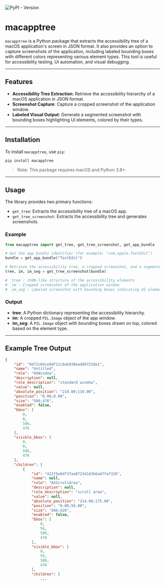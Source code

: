 ![PyPI - Version](https://img.shields.io/pypi/v/macapptree)

# macapptree

`macapptree` is a Python package that extracts the accessibility tree of a macOS application's screen in JSON format. It also provides an option to capture screenshots of the application, including labeled bounding boxes with different colors representing various element types. This tool is useful for accessibility testing, UI automation, and visual debugging.

---

## Features

- **Accessibility Tree Extraction**: Retrieve the accessibility hierarchy of a macOS application in JSON format.
- **Screenshot Capture**: Capture a cropped screenshot of the application window.
- **Labeled Visual Output**: Generate a segmented screenshot with bounding boxes highlighting UI elements, colored by their types.

---

## Installation

To install `macapptree`, use `pip`:

```bash
pip install macapptree
```
> Note: This package requires macOS and Python 3.8+.

---

## Usage

The library provides two primary functions:
* `get_tree`: Extracts the accessibility tree of a macOS app.
* `get_tree_screenshot`: Extracts the accessibility tree and generates screenshots.

### Example

```python
from macapptree import get_tree, get_tree_screenshot, get_app_bundle

# Get the app bundle identifier (for example: "com.apple.TextEdit")
bundle = get_app_bundle("TextEdit")

# Retrieve the accessibility tree, a cropped screenshot, and a segmented screenshot
tree, im, im_seg = get_tree_screenshot(bundle)

# `tree`: JSON-like structure of the accessibility elements
# `im`: Cropped screenshot of the application window
# `im_seg`: Labeled screenshot with bounding boxes indicating UI elements

```

### Output

* **tree**: A Python dictionary representing the accessibility hierarchy.
* **im**: A cropped `PIL.Image` object of the app window.
* **im_seg**: A `PIL.Image` object with bounding boxes drawn on top, colored based on the element type.

---


## Example Tree Output

```json
{
    "id": "9d72c04ce9df11c8ab938ead88723de1",
    "name": "Untitled",
    "role": "AXWindow",
    "description": null,
    "role_description": "standard window",
    "value": null,
    "absolute_position": "214.00;119.00",
    "position": "0.00;0.00",
    "size": "586;476",
    "enabled": false,
    "bbox": [
        0,
        0,
        586,
        476
    ],
    "visible_bbox": [
        0,
        0,
        586,
        476
    ],
    "children": [
        {
            "id": "422f5e0df37aa872341d3b6a47faf320",
            "name": null,
            "role": "AXScrollArea",
            "description": null,
            "role_description": "scroll area",
            "value": null,
            "absolute_position": "214.00;175.00",
            "position": "0.00;56.00",
            "size": "586;420",
            "enabled": false,
            "bbox": [
                0,
                56,
                586,
                476
            ],
            "visible_bbox": [
                0,
                56,
                586,
                476
            ],
            "children": [
                ...
```


